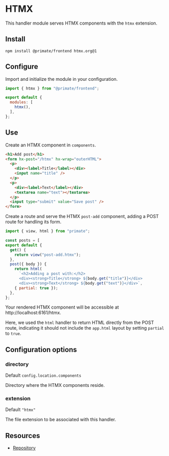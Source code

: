 # HTMX

This handler module serves HTMX components with the `htmx` extension.

## Install

`npm install @primate/frontend htmx.org@1`

## Configure

Import and initialize the module in your configuration.

```js caption=primate.config.js
import { htmx } from "@primate/frontend";

export default {
  modules: [
    htmx(),
  ],
};
```

## Use

Create an HTMX component in `components`.

```html caption=components/post-add.htmx
<h1>Add post</h1>
<form hx-post="/htmx" hx-wrap="outerHTML">
  <p>
    <div><label>Title</label></div>
    <input name="title" />
  </p>
  <p>
    <div><label>Text</label></div>
    <textarea name="text"></textarea>
  </p>
  <input type="submit" value="Save post" />
</form>
```

Create a route and serve the HTMX `post-add` component, adding a POST route for
handling its form.

```js caption=routes/htmx.js
import { view, html } from "primate";

const posts = [
export default {
  get() {
    return view("post-add.htmx");
  },
  post({ body }) {
    return html(
      `<h2>Adding a post with:</h2>
      <div><strong>Title</strong> ${body.get("title")}</div>
      <div><strong>Text</strong> ${body.get("text")}</div>`,
    { partial: true });
  },
};
```

Your rendered HTMX component will be accessible at http://localhost:6161/htmx.

Here, we used the `html` handler to return HTML directly from the POST route,
indicating it should not include the `app.html` layout by setting `partial`
to `true`. 

## Configuration options

### directory

Default `config.location.components`

Directory where the HTMX components reside.

### extension

Default `"htmx"`

The file extension to be associated with this handler.

## Resources

* [Repository][repo]

[repo]: https://github.com/primatejs/primate/tree/master/packages/frontend
